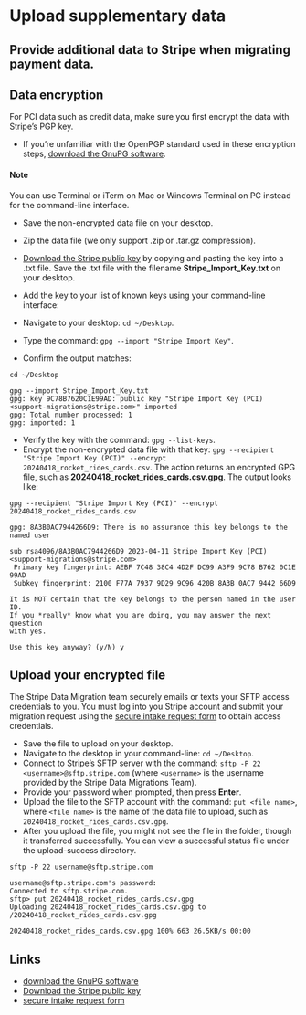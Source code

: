 # Upload supplementary data

## Provide additional data to Stripe when migrating payment data.

## Data encryption

For PCI data such as credit data, make sure you first encrypt the data with
Stripe’s PGP key.

- If you’re unfamiliar with the OpenPGP standard used in these encryption steps,
[download the GnuPG software](https://www.gnupg.org/).

#### Note

You can use Terminal or iTerm on Mac or Windows Terminal on PC instead for the
command-line interface.
- Save the non-encrypted data file on your desktop.
- Zip the data file (we only support .zip or .tar.gz compression).
- [Download the Stripe public
key](https://docs.stripe.com/get-started/data-migrations/pan-import#migration-pgp-key)
by copying and pasting the key into a .txt file. Save the .txt file with the
filename **Stripe_Import_Key.txt** on your desktop.
- Add the key to your list of known keys using your command-line interface:

- Navigate to your desktop: `cd ~/Desktop`.
- Type the command: `gpg --import "Stripe Import Key"`.
- Confirm the output matches:

```
cd ~/Desktop

gpg --import Stripe_Import_Key.txt
gpg: key 9C78B7620C1E99AD: public key "Stripe Import Key (PCI)
<support-migrations@stripe.com>" imported
gpg: Total number processed: 1
gpg: imported: 1

```
- Verify the key with the command: `gpg --list-keys`.
- Encrypt the non-encrypted data file with that key: `gpg --recipient "Stripe
Import Key (PCI)" --encrypt 20240418_rocket_rides_cards.csv`. The action returns
an encrypted GPG file, such as **20240418_rocket_rides_cards.csv.gpg**. The
output looks like:

```
gpg --recipient "Stripe Import Key (PCI)" --encrypt
20240418_rocket_rides_cards.csv

gpg: 8A3B0AC7944266D9: There is no assurance this key belongs to the named user

sub rsa4096/8A3B0AC7944266D9 2023-04-11 Stripe Import Key (PCI)
<support-migrations@stripe.com>
 Primary key fingerprint: AEBF 7C48 38C4 4D2F DC99 A3F9 9C78 B762 0C1E 99AD
 Subkey fingerprint: 2100 F77A 7937 9D29 9C96 420B 8A3B 0AC7 9442 66D9

It is NOT certain that the key belongs to the person named in the user ID.
If you *really* know what you are doing, you may answer the next question
with yes.

Use this key anyway? (y/N) y

```

## Upload your encrypted file

The Stripe Data Migration team securely emails or texts your SFTP access
credentials to you. You must log into you Stripe account and submit your
migration request using the [secure intake request
form](https://support.stripe.com/contact/email?topic=migrations) to obtain
access credentials.

- Save the file to upload on your desktop.
- Navigate to the desktop in your command-line: `cd ~/Desktop`.
- Connect to Stripe’s SFTP server with the command: `sftp -P 22
<username>@sftp.stripe.com` (where `<username>` is the username provided by the
Stripe Data Migrations Team).
- Provide your password when prompted, then press **Enter**.
- Upload the file to the SFTP account with the command: `put <file name>`, where
`<file name>` is the name of the data file to upload, such as
`20240418_rocket_rides_cards.csv.gpg`.
- After you upload the file, you might not see the file in the folder, though it
transferred successfully. You can view a successful status file under the
upload-success directory.

```
sftp -P 22 username@sftp.stripe.com

username@sftp.stripe.com's password:
Connected to sftp.stripe.com.
sftp> put 20240418_rocket_rides_cards.csv.gpg
Uploading 20240418_rocket_rides_cards.csv.gpg to
/20240418_rocket_rides_cards.csv.gpg

20240418_rocket_rides_cards.csv.gpg 100% 663 26.5KB/s 00:00

```

## Links

- [download the GnuPG software](https://www.gnupg.org/)
- [Download the Stripe public
key](https://docs.stripe.com/get-started/data-migrations/pan-import#migration-pgp-key)
- [secure intake request
form](https://support.stripe.com/contact/email?topic=migrations)